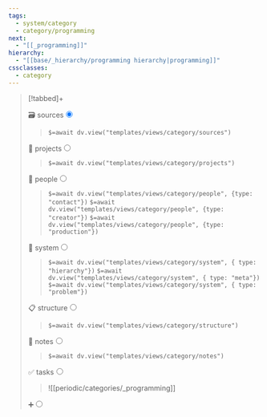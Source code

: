 ```yaml
---
tags: 
  - system/category
  - category/programming
next:
  - "[[_programming]]"
hierarchy:
  - "[[base/_hierarchy/programming hierarchy|programming]]"
cssclasses:
  - category
---
```


> [!tabbed]+
>
> <label>🗃️ sources<input type="radio" name="test" checked/></label>
>
> > `$=await dv.view("templates/views/category/sources")`
>
> <label>🏢 projects<input type="radio" name="test" /></label>
>
> > `$=await dv.view("templates/views/category/projects")`
>
> <label>👥 people<input type="radio" name="test" /></label>
>
> > `$=await dv.view("templates/views/category/people", {type: "contact"})` `$=await dv.view("templates/views/category/people", {type: "creator"})` `$=await dv.view("templates/views/category/people", {type: "production"})`
>
> <label>🔬 system<input type="radio" name="test" /></label>
>
> > `$=await dv.view("templates/views/category/system", { type: "hierarchy"})` `$=await dv.view("templates/views/category/system", { type: "meta"})` `$=await dv.view("templates/views/category/system", { type: "problem"})`
>
> <label>📋 structure<input type="radio" name="test" /></label>
> 
> > `$=await dv.view("templates/views/category/structure")`
>
> <label>📝 notes<input type="radio" name="test" /></label>
>
> > `$=await dv.view("templates/views/category/notes")`
>
> <label>✅ tasks<input type="radio" name="test" /></label>
>
> > ![[periodic/categories/_programming]]
>
> <label>➕<input type="radio" name="test" /></label>
>
> >